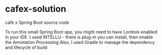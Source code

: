 # cafex-solution
cafe x Spring Boot source code

To run this small Spring Boot app, you might need to have Lombok enabled in your IDE. 
I used INTELLIJ - there is plug-in you can install, then enable the Annotation Processing
Also, I used Gradle to manage the dependency and lifecycle of build
